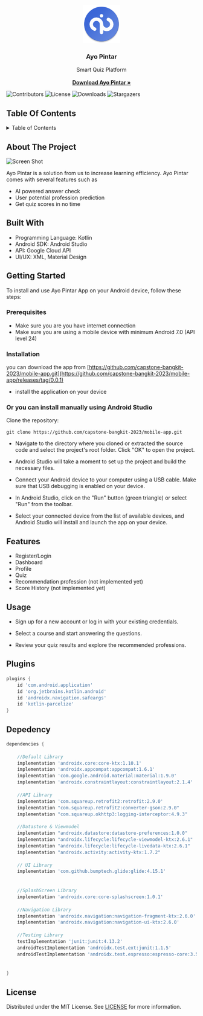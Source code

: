 <br/>
<p align="center">
  <a href="#">
    <img src="https://raw.githubusercontent.com/capstone-bangkit-2023/mobile-app/main/app/src/main/res/mipmap-xxxhdpi/ic_launcher_round.png" alt="Logo" width="100" height="100">
  </a>

  <h3 align="center">Ayo Pintar</h3>
</p>

  <p align="center">
    Smart Quiz Platform
    <br/>
    <br/>
    <a href="https://github.com/capstone-bangkit-2023/mobile-app/releases/tag/0.0.1"><strong>Download Ayo Pintar »</strong></a>
    <br/>
  </p>

![Contributors](https://img.shields.io/github/contributors/capstone-bangkit-2023/mobile-app?color=dark-green)
  ![License](https://img.shields.io/github/license/capstone-bangkit-2023/mobile-app) ![Downloads](https://img.shields.io/github/downloads/capstone-bangkit-2023/mobile-app/total)
 ![Stargazers](https://img.shields.io/github/stars/capstone-bangkit-2023/mobile-app?style=social)

## Table Of Contents

<!-- TABLE OF CONTENTS -->
<details>
  <summary>Table of Contents</summary>
  <ol>
    <li>
      <a href="#about-the-project">About The Project</a>
      <ul>
        <li><a href="#built-with">Built With</a></li>
      </ul>
    </li>
    <li>
      <a href="#getting-started">Getting Started</a>
      <ul>
        <li><a href="#prerequisites">Prerequisites</a></li>
        <li><a href="#installation">Installation</a></li>
      </ul>
    </li>
    <li><a href="#usage">Usage</a></li>
    <li><a href="#plugins">Roadmap</a></li>
    <li><a href="#depedency">Contributing</a></li>
    <li><a href="#license">License</a></li>
  </ol>
</details>

## About The Project

![Screen Shot](https://blogger.googleusercontent.com/img/b/R29vZ2xl/AVvXsEj1eDGvj3ECSM2FXEp_AkHZtjwDomR595-ID6hFXrb7LWSQG2vnAr9Hh2OCfzfYySTKcavfU1gK7ejc09N3QJ3JyRhEv0GTTaKrys94H0DfAaq53Nwgpw8B-GpleMzpAGTgZFPKKAgSfrje4rZsT0yOoywFSVqQQZzkW32JEDOV1AJW5eS3-LHEHAgS/s1600/readme_md.png)

Ayo Pintar is a solution from us to increase learning efficiency. Ayo Pintar comes with several features such as
- AI powered answer check
- User potential profession prediction
- Get quiz scores in no time


## Built With

- Programming Language: Kotlin
- Android SDK: Android Studio
- API: Google Cloud API
- UI/UX: XML, Material Design


## Getting Started

To install and use Ayo Pintar App on your Android device, follow these steps:


### Prerequisites
- Make sure you are you have internet connection
- Make sure you are using a mobile device with minimum Android 7.0 (API level 24)


### Installation

you can download the app from [https://github.com/capstone-bangkit-2023/mobile-app.git](https://github.com/capstone-bangkit-2023/mobile-app/releases/tag/0.0.1)
- install the application on your device
### Or you can install manually using Android Studio

Clone the repository: 
```
git clone https://github.com/capstone-bangkit-2023/mobile-app.git
```

- Navigate to the directory where you cloned or extracted the source code and select the project's root folder. Click "OK" to open the project.

- Android Studio will take a moment to set up the project and build the necessary files.

- Connect your Android device to your computer using a USB cable. Make sure that USB debugging is enabled on your device.

- In Android Studio, click on the "Run" button (green triangle) or select "Run" from the toolbar.

- Select your connected device from the list of available devices, and Android Studio will install and launch the app on your device.

## Features
- Register/Login
- Dashboard
- Profile
- Quiz
- Recommendation profession (not implemented yet)
- Score History (not implemented yet)

## Usage

- Sign up for a new account or log in with your existing credentials.

- Select a course and start answering the questions.

- Review your quiz results and explore the recommended professions.

## Plugins
```gradle
plugins {
    id 'com.android.application'
    id 'org.jetbrains.kotlin.android'
    id 'androidx.navigation.safeargs'
    id 'kotlin-parcelize'
}
```
## Depedency
```gradle
dependencies {

    //Default Library
    implementation 'androidx.core:core-ktx:1.10.1'
    implementation 'androidx.appcompat:appcompat:1.6.1'
    implementation 'com.google.android.material:material:1.9.0'
    implementation 'androidx.constraintlayout:constraintlayout:2.1.4'

    //API Library
    implementation 'com.squareup.retrofit2:retrofit:2.9.0'
    implementation "com.squareup.retrofit2:converter-gson:2.9.0"
    implementation "com.squareup.okhttp3:logging-interceptor:4.9.3"

    //Datastore & Viewmodel
    implementation "androidx.datastore:datastore-preferences:1.0.0"
    implementation "androidx.lifecycle:lifecycle-viewmodel-ktx:2.6.1"
    implementation "androidx.lifecycle:lifecycle-livedata-ktx:2.6.1"
    implementation "androidx.activity:activity-ktx:1.7.2"

    // UI Library
    implementation 'com.github.bumptech.glide:glide:4.15.1'


    //SplashScreen Library
    implementation 'androidx.core:core-splashscreen:1.0.1'

    //Navigation Library
    implementation 'androidx.navigation:navigation-fragment-ktx:2.6.0'
    implementation 'androidx.navigation:navigation-ui-ktx:2.6.0'

    //Testing Library
    testImplementation 'junit:junit:4.13.2'
    androidTestImplementation 'androidx.test.ext:junit:1.1.5'
    androidTestImplementation 'androidx.test.espresso:espresso-core:3.5.1'


}
```

## License

Distributed under the MIT License. See [LICENSE](https://github.com/capstone-bangkit-2023/mobile-app/blob/main/LICENSE) for more information.

## 
